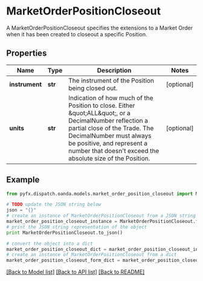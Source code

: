 # MarketOrderPositionCloseout

A MarketOrderPositionCloseout specifies the extensions to a Market Order when it has been created to closeout a specific Position.

## Properties
Name | Type | Description | Notes
------------ | ------------- | ------------- | -------------
**instrument** | **str** | The instrument of the Position being closed out. | [optional] 
**units** | **str** | Indication of how much of the Position to close. Either \&quot;ALL\&quot;, or a DecimalNumber reflection a partial close of the Trade. The DecimalNumber must always be positive, and represent a number that doesn&#39;t exceed the absolute size of the Position. | [optional] 

## Example

```python
from pyfx.dispatch.oanda.models.market_order_position_closeout import MarketOrderPositionCloseout

# TODO update the JSON string below
json = "{}"
# create an instance of MarketOrderPositionCloseout from a JSON string
market_order_position_closeout_instance = MarketOrderPositionCloseout.from_json(json)
# print the JSON string representation of the object
print MarketOrderPositionCloseout.to_json()

# convert the object into a dict
market_order_position_closeout_dict = market_order_position_closeout_instance.to_dict()
# create an instance of MarketOrderPositionCloseout from a dict
market_order_position_closeout_form_dict = market_order_position_closeout.from_dict(market_order_position_closeout_dict)
```
[[Back to Model list]](../README.md#documentation-for-models) [[Back to API list]](../README.md#documentation-for-api-endpoints) [[Back to README]](../README.md)


